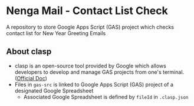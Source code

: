 # Nenga Mail - Contact List Check
A repository to store Google Apps Script (GAS) project which checks contact list for New Year Greeting Emails

## About clasp
- clasp is an open-source tool provided by Google which allows developers to develop and manage GAS projects from one's terminal. ([Official Doc](https://github.com/google/clasp))
- Files in `gas-src` is linked to Google Apps Script (GAS) project of a designated Google Spreadsheet
  - Associated Google Spreadsheet is  defined by `fileId` in `.clasp.json`